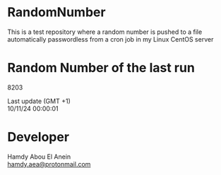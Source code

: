 # RandomNumber    
This is a test repository where a random number is pushed to a file automatically passwordless from a cron job in my Linux CentOS server    
# Random Number of the last run   
8203
      
Last update (GMT +1)    
10/11/24 00:00:01
# Developer    
Hamdy Abou El Anein   
hamdy.aea@protonmail.com
